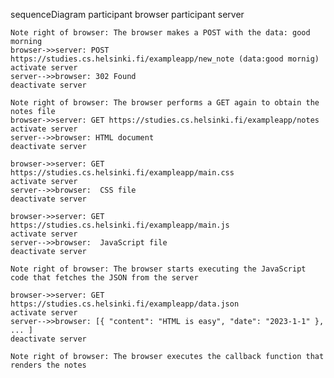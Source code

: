 sequenceDiagram
participant browser
participant server

    Note right of browser: The browser makes a POST with the data: good morning
    browser->>server: POST https://studies.cs.helsinki.fi/exampleapp/new_note (data:good mornig)
    activate server
    server-->>browser: 302 Found
    deactivate server

    Note right of browser: The browser performs a GET again to obtain the notes file
    browser->>server: GET https://studies.cs.helsinki.fi/exampleapp/notes
    activate server
    server-->>browser: HTML document
    deactivate server

    browser->>server: GET https://studies.cs.helsinki.fi/exampleapp/main.css
    activate server
    server-->>browser:  CSS file
    deactivate server

    browser->>server: GET https://studies.cs.helsinki.fi/exampleapp/main.js
    activate server
    server-->>browser:  JavaScript file
    deactivate server

    Note right of browser: The browser starts executing the JavaScript code that fetches the JSON from the server

    browser->>server: GET https://studies.cs.helsinki.fi/exampleapp/data.json
    activate server
    server-->>browser: [{ "content": "HTML is easy", "date": "2023-1-1" }, ... ]
    deactivate server

    Note right of browser: The browser executes the callback function that renders the notes
